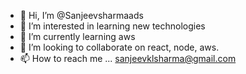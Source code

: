 - 👋 Hi, I’m @Sanjeevsharmaads
- 👀 I’m interested in learning new technologies
- 🌱 I’m currently learning aws
- 💞️ I’m looking to collaborate on react, node, aws.
- 📫 How to reach me ... sanjeevklsharma@gmail.com

<!---
Sanjeevsharmaads/Sanjeevsharmaads is a ✨ special ✨ repository because its `README.md` (this file) appears on your GitHub profile.
You can click the Preview link to take a look at your changes.
--->
